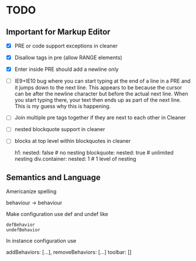 # TODO

## Important for Markup Editor

* [x] PRE or code support exceptions in cleaner
* [x] Disallow tags in pre (allow RANGE elements)
* [x] Enter inside PRE should add a newline only
* [ ] IE9+IE10 bug where you can start typing at the end of a line in a PRE and
      it jumps down to the next line. This appears to be because the cursor can be after the newline character but before the actual next line.
      When you start typing there, your text then ends up as part of the
      next line. This is my guess why this is happening.
* [ ] Join multiple pre tags together if they are next to each other in Cleaner
* [ ] nested blockquote support in cleaner
* [ ] blocks at top level within blockquotes in cleaner

    h1:
      nested: false   # no nesting
    blockquote:
      nested: true    # unlimited nesting
    div.container:
      nested: 1       # 1 level of nesting


## Semantics and Language

Americanize spelling

  behaviour -> behaviour

Make configuration use def and undef like

    defBehavior
    undefBehavior

In instance configuration use

  addBehaviors: [...],
  removeBehaviors: [...]
  toolbar: []